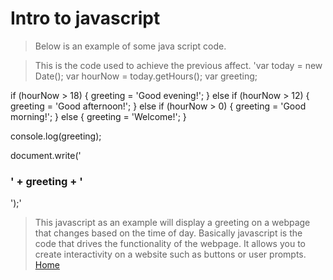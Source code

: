 # Intro to javascript
>Below is an example of some java script code.
<script src="javatest.js"></script>
>This is the code used to achieve the previous affect. 
'var today = new Date();
var hourNow = today.getHours();
var greeting;

if (hourNow > 18) {
    greeting = 'Good evening!';
} else if (hourNow > 12) {
    greeting = 'Good afternoon!';
} else if (hourNow > 0) {
    greeting = 'Good morning!';
} else {
    greeting = 'Welcome!';
}

console.log(greeting);

document.write('<h3>' + greeting + '</h3>');'
 >This javascript as an example will display a greeting on a webpage that changes based on the time of day. Basically javascript is the code that drives the functionality of the webpage. It allows you to create interactivity on a website such as buttons or user prompts.
 [Home](./README.md)